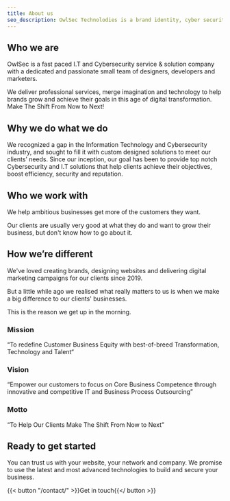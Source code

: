 ```yaml
---
title: About us
seo_description: OwlSec Technolodies is a brand identity, cyber security, website development, graphic design and digital marketing company in Kenya delivering sustained results.
---
```


## Who we are
OwlSec is a fast paced I.T and Cybersecurity service & solution company with a dedicated and passionate small team of designers, developers and marketers.

We deliver professional services, merge imagination and technology to help brands grow and achieve their goals in this age of digital transformation. Make The Shift From Now to Next!

## Why we do what we do
We recognized a gap in the Information Technology and Cybersecurity industry, and sought to fill it with custom designed solutions to meet our clients’ needs. Since our inception, our goal has been to provide top notch Cybersecurity and I.T solutions that help clients achieve their objectives, boost efficiency, security and reputation.

## Who we work with
We help ambitious businesses get more of the customers they want.

Our clients are usually very good at what they do and want to grow their business, but don't know how to go about it.

## How we’re different

We've loved creating brands, designing websites and delivering digital marketing campaigns for our clients since 2019.

But a little while ago we realised what really matters to us is when we make a big difference to our clients' businesses. 

This is the reason we get up in the morning.

### Mission
“To redefine Customer Business Equity with best-of-breed Transformation, Technology and Talent“

### Vision
“Empower our customers to focus on Core Business Competence through innovative and competitive IT and Business Process Outsourcing”

### Motto
“To Help Our Clients Make The Shift From Now to Next”

## Ready to get started
You can trust us with your website, your network and company. We promise to use the latest and most advanced technologies to build and secure your business.


{{< button "/contact/" >}}Get in touch{{</ button >}}
